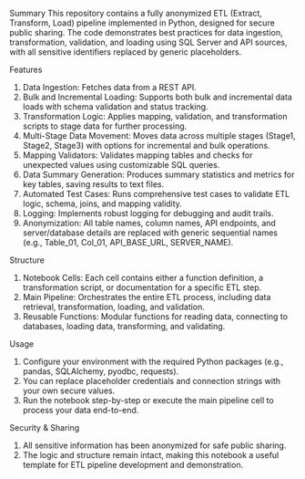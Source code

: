 Summary
This repository contains a fully anonymized ETL (Extract, Transform, Load) pipeline implemented in Python, designed for secure public sharing. The code demonstrates best practices for data ingestion, transformation, validation, and loading using SQL Server and API sources, with all sensitive identifiers replaced by generic placeholders.

Features
1) Data Ingestion: Fetches data from a REST API.
2) Bulk and Incremental Loading: Supports both bulk and incremental data loads with schema validation and status tracking.
3) Transformation Logic: Applies mapping, validation, and transformation scripts to stage data for further processing.
4) Multi-Stage Data Movement: Moves data across multiple stages (Stage1, Stage2, Stage3) with options for incremental and bulk operations.
5) Mapping Validators: Validates mapping tables and checks for unexpected values using customizable SQL queries.
6) Data Summary Generation: Produces summary statistics and metrics for key tables, saving results to text files.
7) Automated Test Cases: Runs comprehensive test cases to validate ETL logic, schema, joins, and mapping validity.
8) Logging: Implements robust logging for debugging and audit trails.
9) Anonymization: All table names, column names, API endpoints, and server/database details are replaced with generic sequential names (e.g., Table_01, Col_01, API_BASE_URL, SERVER_NAME).

Structure
1) Notebook Cells: Each cell contains either a function definition, a transformation script, or documentation for a specific ETL step.  
2) Main Pipeline: Orchestrates the entire ETL process, including data retrieval, transformation, loading, and validation.
3) Reusable Functions: Modular functions for reading data, connecting to databases, loading data, transforming, and validating.

Usage
1) Configure your environment with the required Python packages (e.g., pandas, SQLAlchemy, pyodbc, requests).
2) You can replace placeholder credentials and connection strings with your own secure values.
3) Run the notebook step-by-step or execute the main pipeline cell to process your data end-to-end.

Security & Sharing
1) All sensitive information has been anonymized for safe public sharing.
2) The logic and structure remain intact, making this notebook a useful template for ETL pipeline development and demonstration.
